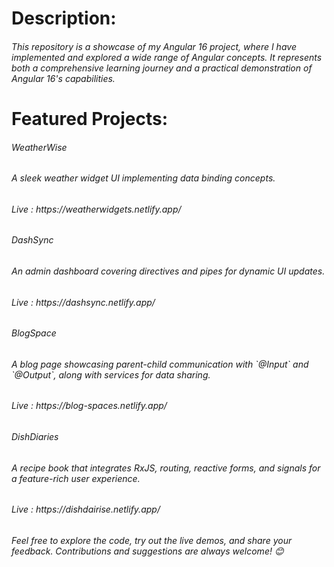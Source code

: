 <h1>Description:</h1>
<h6>This repository is a showcase of my Angular 16 project, where I have implemented and explored a wide range of Angular concepts. It represents both a comprehensive learning journey and a practical demonstration of Angular 16's capabilities.  </h6>


<h1>Featured Projects: </h1>
<h6>WeatherWise</h6> 
<h6>A sleek weather widget UI implementing data binding concepts. </h6> 
<h6>Live : https://weatherwidgets.netlify.app/</h6>

<h6>DashSync</h6> 
<h6>An admin dashboard covering directives and pipes for dynamic UI updates. </h6> 
<h6>Live : https://dashsync.netlify.app/ </h6>

<h6>BlogSpace</h6> 
<h6>A blog page showcasing parent-child communication with `@Input` and `@Output`, along with services for data sharing.</h6> 
<h6>Live : https://blog-spaces.netlify.app/</h6>
 
<h6>DishDiaries</h6> 
<h6>A recipe book that integrates RxJS, routing, reactive forms, and signals for a feature-rich user experience.</h6> 
<h6>Live : https://dishdairise.netlify.app/</h6> 

<h6>Feel free to explore the code, try out the live demos, and share your feedback. Contributions and suggestions are always welcome! 😊</h6>

